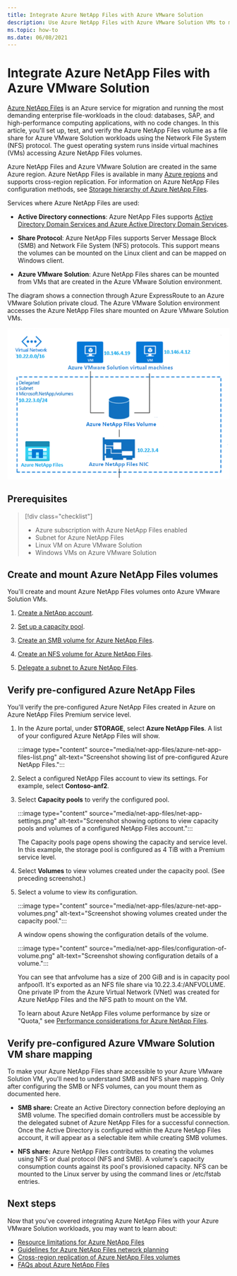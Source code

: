 ```yaml
---
title: Integrate Azure NetApp Files with Azure VMware Solution
description: Use Azure NetApp Files with Azure VMware Solution VMs to migrate and sync data across on-premises servers, Azure VMware Solution VMs, and cloud infrastructures. 
ms.topic: how-to
ms.date: 06/08/2021
---
```


# Integrate Azure NetApp Files with Azure VMware Solution

[Azure NetApp Files](../azure-netapp-files/azure-netapp-files-introduction.md) is an Azure service for migration and running the most demanding enterprise file-workloads in the cloud: databases, SAP, and high-performance computing applications, with no code changes. In this article, you'll set up, test, and verify the Azure NetApp Files volume as a file share for Azure VMware Solution workloads using the Network File System (NFS) protocol. The guest operating system runs inside virtual machines (VMs) accessing Azure NetApp Files volumes. 

Azure NetApp Files and Azure VMware Solution are created in the same Azure region. Azure NetApp Files is available in many [Azure regions](https://azure.microsoft.com/global-infrastructure/services/?products=netapp,azure-vmware&regions=all) and supports cross-region replication. For information on Azure NetApp Files configuration methods, see [Storage hierarchy of Azure NetApp Files](../azure-netapp-files/azure-netapp-files-understand-storage-hierarchy.md).

Services where Azure NetApp Files are used:

- **Active Directory connections**: Azure NetApp Files supports [Active Directory Domain Services and Azure Active Directory Domain Services](../azure-netapp-files/create-active-directory-connections.md#decide-which-domain-services-to-use).

- **Share Protocol**: Azure NetApp Files supports Server Message Block (SMB) and Network File System (NFS) protocols. This support means the volumes can be mounted on the Linux client and can be mapped on Windows client.

- **Azure VMware Solution**: Azure NetApp Files shares can be mounted from VMs that are created in the Azure VMware Solution environment.


The diagram shows a connection through Azure ExpressRoute to an Azure VMware Solution private cloud. The Azure VMware Solution environment accesses the Azure NetApp Files share mounted on Azure VMware Solution VMs.

![Diagram showing NetApp Files for Azure VMware Solution architecture.](media/net-app-files/net-app-files-topology.png)


## Prerequisites 

> [!div class="checklist"]
> * Azure subscription with Azure NetApp Files enabled
> * Subnet for Azure NetApp Files
> * Linux VM on Azure VMware Solution
> * Windows VMs on Azure VMware Solution


## Create and mount Azure NetApp Files volumes

You'll create and mount Azure NetApp Files volumes onto Azure VMware Solution VMs.

1. [Create a NetApp account](../azure-netapp-files/azure-netapp-files-create-netapp-account.md).

1. [Set up a capacity pool](../azure-netapp-files/azure-netapp-files-set-up-capacity-pool.md).

1. [Create an SMB volume for Azure NetApp Files](../azure-netapp-files/azure-netapp-files-create-volumes-smb.md).

1. [Create an NFS volume for Azure NetApp Files](../azure-netapp-files/azure-netapp-files-create-volumes.md).

1. [Delegate a subnet to Azure NetApp Files](../azure-netapp-files/azure-netapp-files-delegate-subnet.md).


## Verify pre-configured Azure NetApp Files 

You'll verify the pre-configured Azure NetApp Files created in Azure on Azure NetApp Files Premium service level.

1. In the Azure portal, under **STORAGE**, select **Azure NetApp Files**. A list of your configured Azure NetApp Files will show. 

   :::image type="content" source="media/net-app-files/azure-net-app-files-list.png" alt-text="Screenshot showing list of pre-configured Azure NetApp Files."::: 

2. Select a configured NetApp Files account to view its settings. For example, select **Contoso-anf2**. 

3. Select **Capacity pools** to verify the configured pool. 

   :::image type="content" source="media/net-app-files/net-app-settings.png" alt-text="Screenshot showing options to view capacity pools and volumes of a configured NetApp Files account.":::

   The Capacity pools page opens showing the capacity and service level. In this example, the storage pool is configured as 4 TiB with a Premium service level.

4. Select **Volumes** to view volumes created under the capacity pool. (See preceding screenshot.)

5. Select a volume to view its configuration.  

   :::image type="content" source="media/net-app-files/azure-net-app-volumes.png" alt-text="Screenshot showing volumes created under the capacity pool.":::

   A window opens showing the configuration details of the volume.

   :::image type="content" source="media/net-app-files/configuration-of-volume.png" alt-text="Screenshot showing configuration details of a volume.":::

   You can see that anfvolume has a size of 200 GiB and is in capacity pool anfpool1. It's exported as an NFS file share via 10.22.3.4:/ANFVOLUME. One private IP from the Azure Virtual Network (VNet) was created for Azure NetApp Files and the NFS path to mount on the VM.

   To learn about Azure NetApp Files volume performance by size or "Quota," see [Performance considerations for Azure NetApp Files](../azure-netapp-files/azure-netapp-files-performance-considerations.md). 

## Verify pre-configured Azure VMware Solution VM share mapping

To make your Azure NetApp Files share accessible to your Azure VMware Solution VM, you'll need to understand SMB and NFS share mapping. Only after configuring the SMB or NFS volumes, can you mount them as documented here.

- **SMB share:** Create an Active Directory connection before deploying an SMB volume. The specified domain controllers must be accessible by the delegated subnet of Azure NetApp Files for a successful connection. Once the Active Directory is configured within the Azure NetApp Files account, it will appear as a selectable item while creating SMB volumes.

- **NFS share:** Azure NetApp Files contributes to creating the volumes using NFS or dual protocol (NFS and SMB). A volume's capacity consumption counts against its pool's provisioned capacity. NFS can be mounted to the Linux server by using the command lines or /etc/fstab entries.

## Next steps

Now that you've covered integrating Azure NetApp Files with your Azure VMware Solution workloads, you may want to learn about:

- [Resource limitations for Azure NetApp Files](../azure-netapp-files/azure-netapp-files-resource-limits.md#resource-limits)
- [Guidelines for Azure NetApp Files network planning](../azure-netapp-files/azure-netapp-files-network-topologies.md)
- [Cross-region replication of Azure NetApp Files volumes](../azure-netapp-files/cross-region-replication-introduction.md) 
- [FAQs about Azure NetApp Files](../azure-netapp-files/azure-netapp-files-faqs.md)
